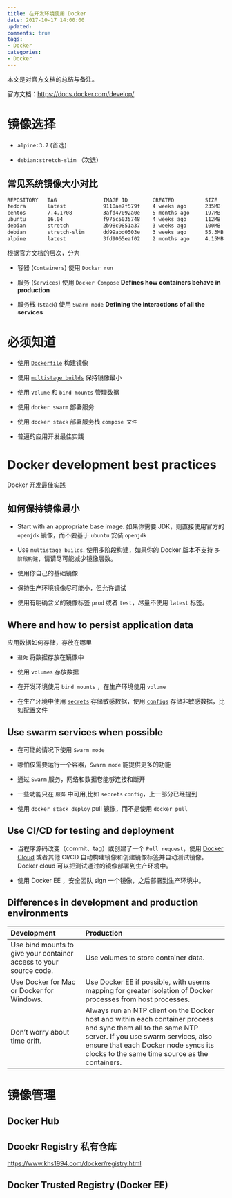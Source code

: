 ```yaml
---
title: 在开发环境使用 Docker
date: 2017-10-17 14:00:00
updated:
comments: true
tags:
- Docker
categories:
- Docker
---
```


本文是对官方文档的总结与备注。

官方文档：https://docs.docker.com/develop/

<!--more-->

# 镜像选择

* `alpine:3.7` (首选)

* `debian:stretch-slim` （次选）

## 常见系统镜像大小对比

```bash
REPOSITORY   TAG               IMAGE ID        CREATED          SIZE
fedora       latest            9110ae7f579f    4 weeks ago      235MB
centos       7.4.1708          3afd47092a0e    5 months ago     197MB
ubuntu       16.04             f975c5035748    4 weeks ago      112MB
debian       stretch           2b98c9851a37    3 weeks ago      100MB
debian       stretch-slim      dd99abd0503e    3 weeks ago      55.3MB
alpine       latest            3fd9065eaf02    2 months ago     4.15MB
```

根据官方文档的层次，分为

* 容器 (`Containers`) 使用 `Docker run`

* 服务 (`Services`) 使用 `Docker Compose` **Defines how containers behave in production**

* 服务栈 (`Stack`) 使用 `Swarm mode` **Defining the interactions of all the services**

# 必须知道

* 使用 [`Dockerfile`](https://docs.docker.com/engine/userguide/eng-image/dockerfile_best-practices/) 构建镜像

* 使用 [`multistage builds`](https://docs.docker.com/engine/userguide/eng-image/multistage-build/) 保持镜像最小

* 使用 `Volume` 和 `bind mounts` 管理数据

* 使用 `docker swarm` 部署服务

* 使用 `docker stack` 部署服务栈 `compose 文件`

* 普遍的应用开发最佳实践

# Docker development best practices

Docker 开发最佳实践

## 如何保持镜像最小

* Start with an appropriate base image. 如果你需要 JDK，则直接使用官方的 `openjdk` 镜像，而不要基于 `ubuntu` 安装 `openjdk`

* Use `multistage builds`. 使用多阶段构建，如果你的 Docker 版本不支持 `多阶段构建`，请请尽可能减少镜像层数。

* 使用你自己的基础镜像

* 保持生产环境镜像尽可能小，但允许调试

* 使用有明确含义的镜像标签 `prod` 或者 `test`，尽量不使用 `latest` 标签。

## Where and how to persist application data

应用数据如何存储，存放在哪里

* `避免` 将数据存放在镜像中

* 使用 `volumes` 存放数据

* 在开发环境使用 `bind mounts` ，在生产环境使用 `volume`

* 在生产环境中使用 [`secrets`](https://docs.docker.com/engine/swarm/secrets/) 存储敏感数据，使用 [`configs`](https://docs.docker.com/engine/swarm/configs/) 存储非敏感数据，比如配置文件

## Use swarm services when possible

* 在可能的情况下使用 `Swarm mode`

* 哪怕仅需要运行一个容器，`Swarm mode` 能提供更多的功能

* 通过 `Swarm` 服务，网络和数据卷能够连接和断开

* 一些功能只在 `服务` 中可用,比如 `secrets` `config`，上一部分已经提到

* 使用 `docker stack deploy` pull 镜像，而不是使用 `docker pull`

## Use CI/CD for testing and deployment

* 当程序源码改变（commit、tag）或创建了一个 `Pull request`，使用 [Docker Cloud](https://cloud.khs1994.com) 或者其他 CI/CD 自动构建镜像和创建镜像标签并自动测试镜像。Docker cloud 可以把测试通过的镜像部署到生产环境中。

* 使用 Docker EE ，安全团队 sign 一个镜像，之后部署到生产环境中。

## Differences in development and production environments

|Development |	Production |
| :---       | :---        |
| Use bind mounts to give your container access to your source code. |	Use volumes to store container data.|
| Use Docker for Mac or Docker for Windows. 	|Use Docker EE if possible, with userns mapping for greater isolation of Docker processes from host processes.|
|Don’t worry about time drift. |	Always run an NTP client on the Docker host and within each container process and sync them all to the same NTP server. If you use swarm services, also ensure that each Docker node syncs its clocks to the same time source as the containers.|

# 镜像管理

## Docker Hub

## Dcoekr Registry 私有仓库

https://www.khs1994.com/docker/registry.html

## Docker Trusted Registry (Docker EE)
